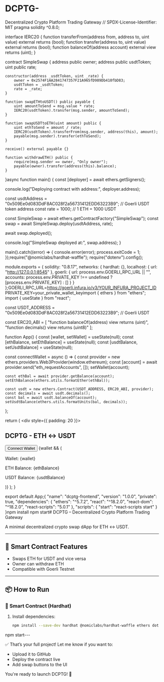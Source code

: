 # DCPTG-
Decentralized Crypto Platform Trading Gateway
// SPDX-License-Identifier: MIT
pragma solidity ^0.8.0;

interface IERC20 {
    function transferFrom(address from, address to, uint value) external returns (bool);
    function transfer(address to, uint value) external returns (bool);
    function balanceOf(address account) external view returns (uint);
}

contract SimpleSwap {
    address public owner;
    address public usdtToken;
    uint public rate;

    constructor(address _usdtToken, uint _rate) {
        owner = 0x2574F1AA2841747357F21A965fD989Db410fbD83;
        usdtToken = _usdtToken;
        rate = _rate;
    }

    function swapETHtoUSDT() public payable {
        uint amountToSend = msg.value * rate;
        IERC20(usdtToken).transfer(msg.sender, amountToSend);
    }

    function swapUSDTtoETH(uint amount) public {
        uint ethToSend = amount / rate;
        IERC20(usdtToken).transferFrom(msg.sender, address(this), amount);
        payable(msg.sender).transfer(ethToSend);
    }

    receive() external payable {}

    function withdrawETH() public {
        require(msg.sender == owner, "Only owner");
        payable(owner).transfer(address(this).balance);
    }
}async function main() {
  const [deployer] = await ethers.getSigners();

  console.log("Deploying contract with address:", deployer.address);

  const usdtAddress = "0x509Ee0d083DdF8AC028f2a56731412EDD63223B9"; // Goerli USDT token address
  const rate = 1000; // 1 ETH = 1000 USDT

  const SimpleSwap = await ethers.getContractFactory("SimpleSwap");
  const swap = await SimpleSwap.deploy(usdtAddress, rate);

  await swap.deployed();

  console.log("SimpleSwap deployed at:", swap.address);
}

main().catch((error) => {
  console.error(error);
  process.exitCode = 1;
});require("@nomiclabs/hardhat-waffle");
require("dotenv").config();

module.exports = {
  solidity: "0.8.17",
  networks: {
    hardhat: {},
    localhost: {
      url: "http://127.0.0.1:8545"
    },
    goerli: {
      url: process.env.GOERLI_RPC_URL || "",
      accounts: process.env.PRIVATE_KEY !== undefined ? [process.env.PRIVATE_KEY] : []
    }
  }
};GOERLI_RPC_URL=https://goerli.infura.io/v3/YOUR_INFURA_PROJECT_ID
PRIVATE_KEY=your_private_wallet_keyimport { ethers } from "ethers";
import { useState } from "react";

const USDT_ADDRESS = "0x509Ee0d083DdF8AC028f2a56731412EDD63223B9"; // Goerli USDT

const ERC20_ABI = [
  "function balanceOf(address) view returns (uint)",
  "function decimals() view returns (uint8)"
];

function App() {
  const [wallet, setWallet] = useState(null);
  const [ethBalance, setEthBalance] = useState(null);
  const [usdtBalance, setUsdtBalance] = useState(null);

  const connectWallet = async () => {
    const provider = new ethers.providers.Web3Provider(window.ethereum);
    const [account] = await provider.send("eth_requestAccounts", []);
    setWallet(account);

    const ethBal = await provider.getBalance(account);
    setEthBalance(ethers.utils.formatEther(ethBal));

    const usdt = new ethers.Contract(USDT_ADDRESS, ERC20_ABI, provider);
    const decimals = await usdt.decimals();
    const bal = await usdt.balanceOf(account);
    setUsdtBalance(ethers.utils.formatUnits(bal, decimals));
  };

  return (
    <div style={{ padding: 20 }}>
      <h2>DCPTG - ETH ↔ USDT</h2>
      <button onClick={connectWallet}>Connect Wallet</button>
      {wallet && (
        <div>
          <p>Wallet: {wallet}</p>
          <p>ETH Balance: {ethBalance}</p>
          <p>USDT Balance: {usdtBalance}</p>
        </div>
      )}
    </div>
  );
}

export default App;{
  "name": "dcptg-frontend",
  "version": "1.0.0",
  "private": true,
  "dependencies": {
    "ethers": "^5.7.2",
    "react": "^18.2.0",
    "react-dom": "^18.2.0",
    "react-scripts": "5.0.1"
  },
  "scripts": {
    "start": "react-scripts start"
  }
}npm install
npm start# DCPTG – Decentralized Crypto Platform Trading Gateway

A minimal decentralized crypto swap dApp for ETH ↔ USDT.

---

## 🔧 Smart Contract Features

- Swaps ETH for USDT and vice versa
- Owner can withdraw ETH
- Compatible with Goerli Testnet

---

## 📦 How to Run

### 🧱 Smart Contract (Hardhat)

1. Install dependencies:
   ```bash
   npm install --save-dev hardhat @nomiclabs/hardhat-waffle ethers dotenvnpx hardhat run scripts/deploy.js --network goerlinpm install
npm start---

✅ That’s your full project! Let me know if you want to:
- Upload it to GitHub
- Deploy the contract live
- Add swap buttons to the UI

You're ready to launch DCPTG! 🚀
